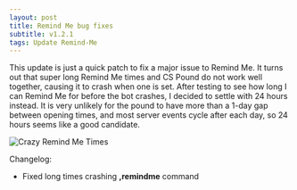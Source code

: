 ```yaml
---
layout: post
title: Remind Me bug fixes
subtitle: v1.2.1
tags: Update Remind-Me
---
```


This update is just a quick patch to fix a major issue to Remind Me. It turns out that super long Remind Me times and CS Pound do not work well together, causing it to crash when one is set. After testing to see how long I can Remind Me for before the bot crashes, I decided to settle with 24 hours instead. It is very unlikely for the pound to have more than a 1-day gap between opening times, and most server events cycle after each day, so 24 hours seems like a good candidate.

<img src="{{ site.baseurl }}/assets/img/blog/crazy_remind_me_times.png" alt="Crazy Remind Me Times">

Changelog:
* Fixed long times crashing **,remindme** command
